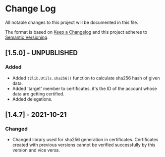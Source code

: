 
# Change Log
All notable changes to this project will be documented in this file.
 
The format is based on [Keep a Changelog](http://keepachangelog.com/)
and this project adheres to [Semantic Versioning](http://semver.org/).
 
## [1.5.0] - UNPUBLISHED
 
### Added
  
- Added ```t2lib.Utils.sha256()``` function to calculate sha256 hash of given data.
- Added 'target' member to certificates. it's the ID of the account whose data are getting certified.
- Added delegations.

## [1.4.7] - 2021-10-21
 
### Changed
  
- Changed library used for sha256 generation in certificates. Certificates created with previous versions cannot be verified successfully by this version and vice versa.